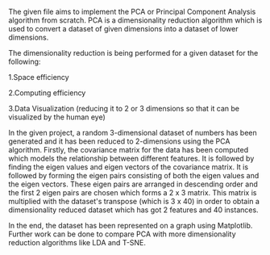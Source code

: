 The given file aims to implement the PCA or Principal Component Analysis algorithm from scratch. PCA is a dimensionality reduction algorithm which is used to convert a dataset of given dimensions into a dataset of lower dimensions.

The dimensionality reduction is being performed for a given dataset for the following:

1.Space efficiency

2.Computing efficiency

3.Data Visualization (reducing it to 2 or 3 dimensions so that it can be visualized by the human eye)

In the given project, a random 3-dimensional dataset of numbers has been generated and it has been reduced to 2-dimensions using the PCA algorithm. Firstly, the covariance matrix for the data has been computed which models the relationship between different features. It is followed by finding the eigen values and eigen vectors of the covariance matrix. 
It is followed by forming the eigen pairs consisting of both the eigen values and the eigen vectors. These eigen pairs are arranged in descending order and the first 2 eigen pairs are chosen which forms a 2 x 3 matrix. This matrix is multiplied with the dataset's transpose (which is 3 x 40) in order to obtain a dimensionality reduced dataset which has got 2 features and 40 instances.

In the end, the dataset has been represented on a graph using Matplotlib. Further work can be done to compare PCA with more dimensionality reduction algorithms like LDA and T-SNE. 